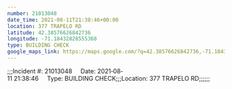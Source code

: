 ```yaml
---
number: 21013048
date_time: 2021-08-11T21:38:46+00:00
location: 377 TRAPELO RD
latitude: 42.38576626842736
longitude: -71.18432828555368
type: BUILDING CHECK
google_maps_link: https://maps.google.com/?q=42.38576626842736,-71.18432828555368
---
```


;;;Incident #: 21013048     Date: 2021‐08‐11 21:38:46     Type: BUILDING CHECK;;;Location: 377 TRAPELO RD;;;;;;
